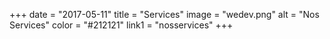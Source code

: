 +++
date = "2017-05-11"
title = "Services"
image = "wedev.png"
alt = "Nos Services"
color = "#212121"
link1 = "nosservices"
+++

